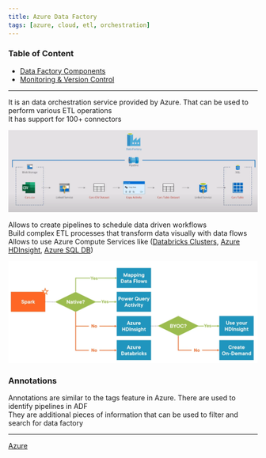```yaml
---
title: Azure Data Factory
tags: [azure, cloud, etl, orchestration]
---
```


### Table of Content

* [Data Factory Components](Data%20Factory%20Components.md)
* [Monitoring & Version Control](Monitoring%20&%20Version%20Control.md)

---

It is an data orchestration service provided by Azure. That can be used to perform various ETL operations  
It has support for 100+ connectors

![Azure Data Factory|800](../../images/azure-data-factory.png)

Allows to create pipelines to schedule data driven workflows  
Build complex ETL processes that transform data visually with data flows  
Allows to use Azure Compute Services like ([Databricks Clusters](../../../../Data%20Analytics/Databricks/Databricks%20Clusters.md), [Azure HDInsight](../../Azure%20Analytics%20Services/Azure%20HDInsight.md), [Azure SQL DB](../../Azure%20Datastore%20Services/Azure%20SQL%20DB/Azure%20SQL%20DB.md))

![Data Flow Decision Chart|550](../../images/data-flow-decission-chart.png)

### Annotations

Annotations are similar to the tags feature in Azure. There are used to identify pipelines in ADF  
They are additional pieces of information that can be used to filter and search for data factory

---

[Azure](../../Azure.md)
